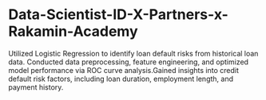 # Data-Scientist-ID-X-Partners-x-Rakamin-Academy

Utilized Logistic Regression to identify loan default risks from historical loan data. Conducted data preprocessing, feature engineering, and optimized model performance via ROC curve analysis.Gained insights into credit default risk factors, including loan duration, employment length, and payment history.
